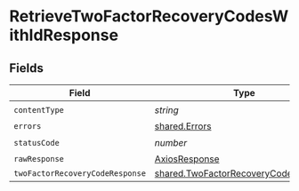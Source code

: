 # RetrieveTwoFactorRecoveryCodesWithIdResponse


## Fields

| Field                                                                                        | Type                                                                                         | Required                                                                                     | Description                                                                                  |
| -------------------------------------------------------------------------------------------- | -------------------------------------------------------------------------------------------- | -------------------------------------------------------------------------------------------- | -------------------------------------------------------------------------------------------- |
| `contentType`                                                                                | *string*                                                                                     | :heavy_check_mark:                                                                           | N/A                                                                                          |
| `errors`                                                                                     | [shared.Errors](../../models/shared/errors.md)                                               | :heavy_minus_sign:                                                                           | Error                                                                                        |
| `statusCode`                                                                                 | *number*                                                                                     | :heavy_check_mark:                                                                           | N/A                                                                                          |
| `rawResponse`                                                                                | [AxiosResponse](https://axios-http.com/docs/res_schema)                                      | :heavy_minus_sign:                                                                           | N/A                                                                                          |
| `twoFactorRecoveryCodeResponse`                                                              | [shared.TwoFactorRecoveryCodeResponse](../../models/shared/twofactorrecoverycoderesponse.md) | :heavy_minus_sign:                                                                           | Success                                                                                      |